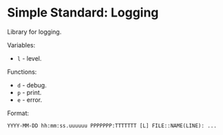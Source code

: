 # Simple Standard: Logging

Library for logging.

Variables:
 * `l` - level.

Functions:
 * `d` - debug.
 * `p` - print.
 * `e` - error.

Format:
```log
YYYY-MM-DD hh:mm:ss.uuuuuu PPPPPPP:TTTTTTT [L] FILE::NAME(LINE): ...
```
